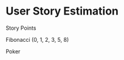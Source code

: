 User Story Estimation
=====================

<p class="center">Story Points</p>

<p class="center">Fibonacci (0, 1, 2, 3, 5, 8)</p>

<p class="center">Poker</p>